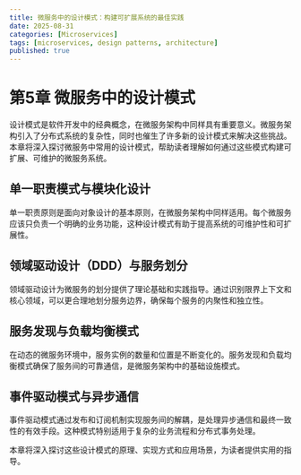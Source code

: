```yaml
---
title: 微服务中的设计模式：构建可扩展系统的最佳实践
date: 2025-08-31
categories: [Microservices]
tags: [microservices, design patterns, architecture]
published: true
---
```


# 第5章 微服务中的设计模式

设计模式是软件开发中的经典概念，在微服务架构中同样具有重要意义。微服务架构引入了分布式系统的复杂性，同时也催生了许多新的设计模式来解决这些挑战。本章将深入探讨微服务中常用的设计模式，帮助读者理解如何通过这些模式构建可扩展、可维护的微服务系统。

## 单一职责模式与模块化设计

单一职责原则是面向对象设计的基本原则，在微服务架构中同样适用。每个微服务应该只负责一个明确的业务功能，这种设计模式有助于提高系统的可维护性和可扩展性。

## 领域驱动设计（DDD）与服务划分

领域驱动设计为微服务的划分提供了理论基础和实践指导。通过识别限界上下文和核心领域，可以更合理地划分服务边界，确保每个服务的内聚性和独立性。

## 服务发现与负载均衡模式

在动态的微服务环境中，服务实例的数量和位置是不断变化的。服务发现和负载均衡模式确保了服务间的可靠通信，是微服务架构中的基础设施模式。

## 事件驱动模式与异步通信

事件驱动模式通过发布和订阅机制实现服务间的解耦，是处理异步通信和最终一致性的有效手段。这种模式特别适用于复杂的业务流程和分布式事务处理。

本章将深入探讨这些设计模式的原理、实现方式和应用场景，为读者提供实用的指导。